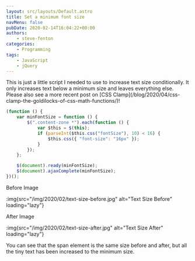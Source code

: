 ```yaml
---
layout: src/layouts/Default.astro
title: Set a minimum font size
navMenu: false
pubDate: 2020-02-14T16:04:22+00:00
authors:
    - steve-fenton
categories:
    - Programming
tags:
    - JavaScript
    - jQuery
---
```


This is just a little script I needed to use to increase text size conditionally. It only increases text below a minimum size and leaves everything else. Please also see a more recent post on [CSS Clamp]\(/blog/2020/04/css-clamp-the-goldilocks-of-css-math-functions/)!

```javascript
(function () {
    var minFontSize = function () {
        $(".content-zone *").each(function () {
            var $this = $(this);
            if (parseInt($this.css("fontSize"), 10) < 16) {
                $this.css({ "font-size": "16px" });
            }
        });
    };

    $(document).ready(minFontSize);
    $(document).ajaxComplete(minFontSize);
})();
```

Before Image

:img{src="/img/2020/02/text-size-before.jpg" alt="Text Size Before" loading="lazy"}

After Image

:img{src="/img/2020/02/text-size-after.jpg" alt="Text Size After" loading="lazy"}

You can see that the span element is the same size before and after, but all the tiny text has been increased to the minimum size.